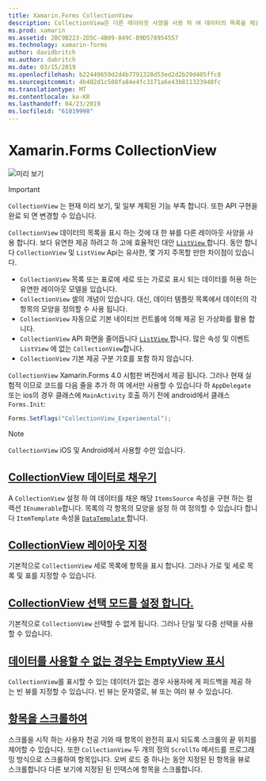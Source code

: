 ```yaml
---
title: Xamarin.Forms CollectionView
description: CollectionView은 다른 레이아웃 사양을 사용 하 여 데이터의 목록을 제공 하기 위한 유연 하 고 성능이 뛰어난 뷰입니다.
ms.prod: xamarin
ms.assetid: 2BC9B223-2D5C-4B09-849C-B9D578954557
ms.technology: xamarin-forms
author: davidbritch
ms.author: dabritch
ms.date: 03/15/2019
ms.openlocfilehash: b22449659d2d4b7791328d53ed2d2b29d405ffc8
ms.sourcegitcommit: 4b402d1c508fa84e4fc3171a6e43b811323948fc
ms.translationtype: MT
ms.contentlocale: ko-KR
ms.lasthandoff: 04/23/2019
ms.locfileid: "61019998"
---
```

# <a name="xamarinforms-collectionview"></a>Xamarin.Forms CollectionView

![미리 보기](~/media/shared/preview.png)

> [!IMPORTANT]
> `CollectionView` 는 현재 미리 보기, 및 일부 계획된 기능 부족 합니다. 또한 API 구현을 완료 되 면 변경할 수 있습니다.

`CollectionView` 데이터의 목록을 표시 하는 것에 대 한 뷰를 다른 레이아웃 사양을 사용 합니다. 보다 유연한 제공 하려고 하 고에 효율적인 대안 [ `ListView` ](xref:Xamarin.Forms.ListView)합니다. 동안 합니다 `CollectionView` 및 `ListView` Api는 유사한, 몇 가지 주목할 만한 차이점이 있습니다.

- `CollectionView` 목록 또는 표로에 세로 또는 가로로 표시 되는 데이터를 허용 하는 유연한 레이아웃 모델을 있습니다.
- `CollectionView` 셀의 개념이 있습니다. 대신, 데이터 템플릿 목록에서 데이터의 각 항목의 모양을 정의할 수 사용 됩니다.
- `CollectionView` 자동으로 기본 네이티브 컨트롤에 의해 제공 된 가상화를 활용 합니다.
- `CollectionView` API 화면을 줄어듭니다 [ `ListView` ](xref:Xamarin.Forms.ListView)합니다. 많은 속성 및 이벤트 `ListView` 에 없는 `CollectionView`합니다.
- `CollectionView` 기본 제공 구분 기호를 포함 하지 않습니다.

`CollectionView` Xamarin.Forms 4.0 시험판 버전에서 제공 됩니다. 그러나 현재 실험적 이므로 코드를 다음 줄을 추가 하 여 에서만 사용할 수 있습니다 하 `AppDelegate` 또는 ios의 경우 클래스에 `MainActivity` 호출 하기 전에 android에서 클래스 `Forms.Init`:

```csharp
Forms.SetFlags("CollectionView_Experimental");
```

> [!NOTE]
> `CollectionView` iOS 및 Android에서 사용할 수만 있습니다.

## <a name="populate-collectionview-with-datapopulate-datamd"></a>[CollectionView 데이터로 채우기](populate-data.md)

A `CollectionView` 설정 하 여 데이터를 채운 해당 `ItemsSource` 속성을 구현 하는 컬렉션 `IEnumerable`합니다. 목록의 각 항목의 모양을 설정 하 여 정의할 수 있습니다 합니다 `ItemTemplate` 속성을 [ `DataTemplate` ](xref:Xamarin.Forms.DataTemplate)합니다.

## <a name="specify-collectionview-layoutlayoutmd"></a>[CollectionView 레이아웃 지정](layout.md)

기본적으로 `CollectionView` 세로 목록에 항목을 표시 합니다. 그러나 가로 및 세로 목록 및 표를 지정할 수 있습니다.

## <a name="set-collectionview-selection-modeselectionmd"></a>[CollectionView 선택 모드를 설정 합니다.](selection.md)

기본적으로 `CollectionView` 선택할 수 없게 됩니다. 그러나 단일 및 다중 선택을 사용할 수 있습니다.

## <a name="display-an-emptyview-when-data-is-unavailableemptyviewmd"></a>[데이터를 사용할 수 없는 경우는 EmptyView 표시](emptyview.md)

`CollectionView`를 표시할 수 있는 데이터가 없는 경우 사용자에 게 피드백을 제공 하는 빈 뷰를 지정할 수 있습니다. 빈 뷰는 문자열로, 뷰 또는 여러 뷰 수 있습니다.

## <a name="scroll-an-item-into-viewscrollingmd"></a>[항목을 스크롤하여](scrolling.md)

스크롤을 시작 하는 사용자 천공 기와 때 항목이 완전히 표시 되도록 스크롤의 끝 위치를 제어할 수 있습니다. 또한 `CollectionView` 두 개의 정의 `ScrollTo` 메서드를 프로그래밍 방식으로 스크롤하여 항목입니다. 오버 로드 중 하나는 동안 지정된 된 항목을 뷰로 스크롤합니다 다른 보기에 지정된 된 인덱스에 항목을 스크롤합니다.
